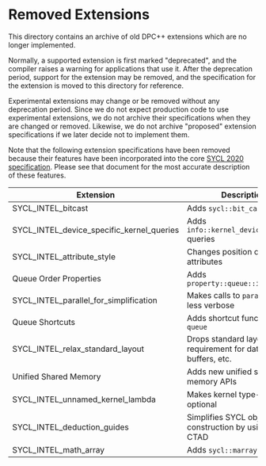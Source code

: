 # Removed Extensions

This directory contains an archive of old DPC++ extensions which are no longer
implemented.

Normally, a supported extension is first marked "deprecated", and the compiler
raises a warning for applications that use it.  After the deprecation period,
support for the extension may be removed, and the specification for the
extension is moved to this directory for reference.

Experimental extensions may change or be removed without any deprecation
period.  Since we do not expect production code to use experimental extensions,
we do not archive their specifications when they are changed or removed.
Likewise, we do not archive "proposed" extension specifications if we later
decide not to implement them.

Note that the following extension specifications have been removed because
their features have been incorporated into the core
[SYCL 2020 specification][1].  Please see that document for the most accurate
description of these features.

[1]: <https://www.khronos.org/registry/SYCL/specs/sycl-2020/html/sycl-2020.html>

| Extension                                     | Description                                                 |
|-----------------------------------------------|-------------------------------------------------------------|
|SYCL\_INTEL\_bitcast                           | Adds `sycl::bit_cast`                                       |
|SYCL\_INTEL\_device\_specific\_kernel\_queries | Adds `info::kernel_device_specific` queries                 |
|SYCL\_INTEL\_attribute\_style                  | Changes position of C++ attributes                          |
|Queue Order Properties                         | Adds `property::queue::in_order`                            |
|SYCL\_INTEL\_parallel\_for\_simplification     | Makes calls to `parallel_for` less verbose                  |
|Queue Shortcuts                                | Adds shortcut functions to `queue`                          |
|SYCL\_INTEL\_relax\_standard\_layout           | Drops standard layout requirement for data in buffers, etc. |
|Unified Shared Memory                          | Adds new unified shared memory APIs                         |
|SYCL\_INTEL\_unnamed\_kernel\_lambda           | Makes kernel type-names optional                            |
|SYCL\_INTEL\_deduction\_guides                 | Simplifies SYCL object construction by using C++ CTAD       |
|SYCL\_INTEL\_math\_array                       | Adds `sycl::marray`                                         |
